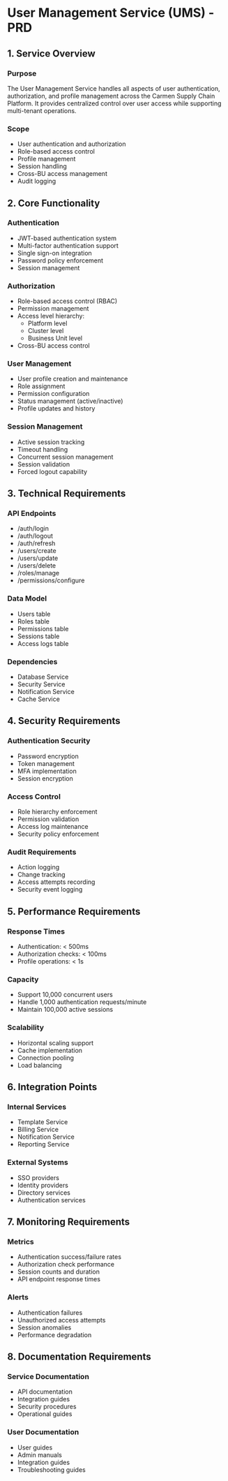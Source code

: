  # User Management Service (UMS) - PRD

## 1. Service Overview

### Purpose
The User Management Service handles all aspects of user authentication, authorization, and profile management across the Carmen Supply Chain Platform. It provides centralized control over user access while supporting multi-tenant operations.

### Scope
- User authentication and authorization
- Role-based access control
- Profile management
- Session handling
- Cross-BU access management
- Audit logging

## 2. Core Functionality

### Authentication
- JWT-based authentication system
- Multi-factor authentication support
- Single sign-on integration
- Password policy enforcement
- Session management

### Authorization
- Role-based access control (RBAC)
- Permission management
- Access level hierarchy:
  - Platform level
  - Cluster level
  - Business Unit level
- Cross-BU access control

### User Management
- User profile creation and maintenance
- Role assignment
- Permission configuration
- Status management (active/inactive)
- Profile updates and history

### Session Management
- Active session tracking
- Timeout handling
- Concurrent session management
- Session validation
- Forced logout capability

## 3. Technical Requirements

### API Endpoints
- /auth/login
- /auth/logout
- /auth/refresh
- /users/create
- /users/update
- /users/delete
- /roles/manage
- /permissions/configure

### Data Model
- Users table
- Roles table
- Permissions table
- Sessions table
- Access logs table

### Dependencies
- Database Service
- Security Service
- Notification Service
- Cache Service

## 4. Security Requirements

### Authentication Security
- Password encryption
- Token management
- MFA implementation
- Session encryption

### Access Control
- Role hierarchy enforcement
- Permission validation
- Access log maintenance
- Security policy enforcement

### Audit Requirements
- Action logging
- Change tracking
- Access attempts recording
- Security event logging

## 5. Performance Requirements

### Response Times
- Authentication: < 500ms
- Authorization checks: < 100ms
- Profile operations: < 1s

### Capacity
- Support 10,000 concurrent users
- Handle 1,000 authentication requests/minute
- Maintain 100,000 active sessions

### Scalability
- Horizontal scaling support
- Cache implementation
- Connection pooling
- Load balancing

## 6. Integration Points

### Internal Services
- Template Service
- Billing Service
- Notification Service
- Reporting Service

### External Systems
- SSO providers
- Identity providers
- Directory services
- Authentication services

## 7. Monitoring Requirements

### Metrics
- Authentication success/failure rates
- Authorization check performance
- Session counts and duration
- API endpoint response times

### Alerts
- Authentication failures
- Unauthorized access attempts
- Session anomalies
- Performance degradation

## 8. Documentation Requirements

### Service Documentation
- API documentation
- Integration guides
- Security procedures
- Operational guides

### User Documentation
- User guides
- Admin manuals
- Integration guides
- Troubleshooting guides